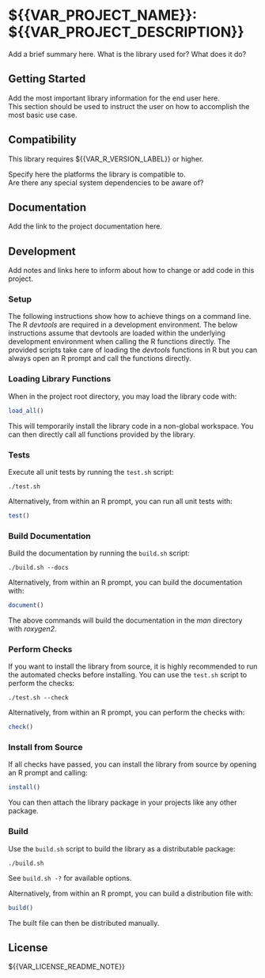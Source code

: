 # ${{VAR_PROJECT_NAME}}: ${{VAR_PROJECT_DESCRIPTION}}

Add a brief summary here. What is the library used for? What does it do?

## Getting Started

Add the most important library information for the end user here.  
This section should be used to instruct the user on how to accomplish the most basic use case.


## Compatibility

This library requires ${{VAR_R_VERSION_LABEL}} or higher.

Specify here the platforms the library is compatible to.  
Are there any special system dependencies to be aware of?


## Documentation

Add the link to the project documentation here.


## Development

Add notes and links here to inform about how to change or add code in this project.

### Setup

The following instructions show how to achieve things on a command line. The R *devtools* are required in a development environment. The below instructions assume that devtools are loaded within the underlying development environment when calling the R functions directly. The provided scripts take care of loading the *devtools* functions in R but you can always open an R prompt and call the functions directly.

### Loading Library Functions

When in the project root directory, you may load the library code with:

```r
load_all()
```

This will temporarily install the library code in a non-global workspace.
You can then directly call all functions provided by the library.

### Tests

Execute all unit tests by running the ```test.sh``` script:
```
./test.sh
```

Alternatively, from within an R prompt, you can run all unit tests with:
```r
test()
```

### Build Documentation

Build the documentation by running the ```build.sh``` script:
```
./build.sh --docs
```

Alternatively, from within an R prompt, you can build the documentation with:
```r
document()
```

The above commands will build the documentation in the *man* directory
with *roxygen2*.

### Perform Checks

If you want to install the library from source, it is highly recommended to run
the automated checks before installing. You can use the ```test.sh``` script to perform the checks:
```
./test.sh --check
```

Alternatively, from within an R prompt, you can perform the checks with:
```r
check()
```

### Install from Source

If all checks have passed, you can install the library from source by opening an R prompt and calling:
```r
install()
```

You can then attach the library package in your projects like any other
package.

### Build

Use the ```build.sh``` script to build the library as a distributable package:
```
./build.sh
```
See ```build.sh -?``` for available options.

Alternatively, from within an R prompt, you can build a distribution file with:
```r
build()
```

The built file can then be distributed manually.


## License

${{VAR_LICENSE_README_NOTE}}

